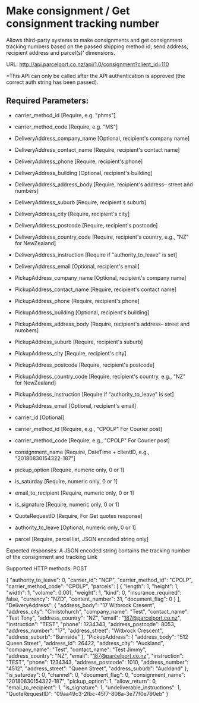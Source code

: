 # Make consignment / Get consignment tracking number

Allows third-party systems to make consignments and get consignment tracking
numbers based on the passed shipping method id, send address, recipient address
and parcel(s)’ dimensions. 

URL: http://api.parcelport.co.nz/api/1.0/consignment?client_id=110

*This API can only be called after the API authentication is approved (the correct
auth string has been passed). 

## Required Parameters:
* carrier_method_id [Require, e.g. "phms"]
* carrier_method_code [Require, e.g. "MS"]

* DeliveryAddress_company_name [Optional, recipient's company name]
* DeliveryAddress_contact_name [Require, recipient's contact name]
* DeliveryAddress_phone [Require, recipient's phone]
* DeliveryAddress_building [Optional, recipient's building]
* DeliveryAddress_address_body [Require, recipient's address– street and numbers]
* DeliveryAddress_suburb [Require, recipient's suburb]
* DeliveryAddress_city [Require, recipient's city]
* DeliveryAddress_postcode [Require, recipient's postcode]
* DeliveryAddress_country_code [Require, recipient's country, e.g., "NZ" for NewZealand]
* DeliveryAddress_instruction [Require if "authority_to_leave" is set]
* DeliveryAddress_email [Optional, recipient's email]

* PickupAddress_company_name [Optional, recipient's company name]
* PickupAddress_contact_name [Require, recipient's contact name]
* PickupAddress_phone [Require, recipient's phone]
* PickupAddress_building [Optional, recipient's building]
* PickupAddress_address_body [Require, recipient's address– street and numbers]
* PickupAddress_suburb [Require, recipient's suburb]
* PickupAddress_city [Require, recipient's city]
* PickupAddress_postcode [Require, recipient's postcode]
* PickupAddress_country_code [Require, recipient's country, e.g., "NZ" for NewZealand]
* PickupAddress_instruction [Require if "authority_to_leave" is set]
* PickupAddress_email [Optional, recipient's email]

* carrier_id [Optional]
* carrier_method_id [Require, e.g., "CPOLP" For Courier post]
* carrier_method_code [Require, e.g., "CPOLP" For Courier post]
* consignment_name [Require, DateTime + clientID, e.g., "20180830154322-187"]
* pickup_option [Require, numeric only, 0 or 1]
* is_saturday [Require, numeric only, 0 or 1]
* email_to_recipient [Require, numeric only, 0 or 1]
* is_signature [Require, numeric only, 0 or 1]
* QuoteRequestID [Require, For Get quotes response]
* authority_to_leave [Optional, numeric only, 0 or 1]

* parcel [Require, parcel list, JSON encoded string only]

Expected responses:
A JSON encoded string contains the tracking number of the consignment and
tracking Link

Supported HTTP methods: POST

{
  "authority_to_leave": 0,
  "carrier_id": "NCP",
  "carrier_method_id": "CPOLP",
  "carrier_method_code": "CPOLP",
  "parcels": [
    {
      "length": 1,
      "height": 1,
      "width": 1,
      "volume": 0.001,
      "weight": 1,
      "kind": 0,
      "insurance_required": false,
      "currency": "NZD",
      "content_number": 31,
      "document_flag": 0
    }
  ],
  "DeliveryAddress": {
    "address_body": "17 Witbrock Cresent",
    "address_city": "Christchurch",
    "company_name": "Test",
    "contact_name": "Test Tony",
    "address_country": "NZ",
    "email": "187@parcelport.co.nz",
    "instruction": "TEST",
    "phone": 1234343,
    "address_postcode": 8053,
    "address_number": "17",
    "address_street": "Witbrock Crescent",
    "address_suburb": "Burnside"
  },
  "PickupAddress": {
    "address_body": "512 Queen Street",
    "address_id": 26422,
    "address_city": "Auckland",
    "company_name": "Test",
    "contact_name": "Test Jimmy",
    "address_country": "NZ",
    "email": "187@parcelport.co.nz",
    "instruction": "TEST",
    "phone": 1234343,
    "address_postcode": 1010,
    "address_number": "4512",
    "address_street": "Queen Street",
    "address_suburb": "Auckland"
  },
  "is_saturday": 0,
  "channel": 0,
  "document_flag": 0,
  "consignment_name": "20180830154322-187",
  "pickup_option": 1,
  "allow_return": 0,
  "email_to_recipient": 1,
  "is_signature": 1,
  "undeliverable_instructions": 1,
  "QuoteRequestID": "09aa49c3-2fbc-45f7-808a-3e77f0e790eb"
}